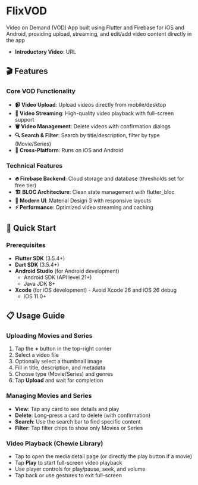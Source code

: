 # FlixVOD

Video on Demand (VOD) App built using Flutter and Firebase for iOS and Android, providing upload, streaming, and edit/add video content directly in the app

- **Introductory Video**: URL

## 🎬 Features

### Core VOD Functionality
- **📹 Video Upload**: Upload videos directly from mobile/desktop
- **🎥 Video Streaming**: High-quality video playback with full-screen support
- **🗑️ Video Management**: Delete videos with confirmation dialogs
- **🔍 Search & Filter**: Search by title/description, filter by type (Movie/Series)
- **📱 Cross-Platform**: Runs on iOS and Android

### Technical Features
- **🔥 Firebase Backend**: Cloud storage and database (thresholds set for free tier)
- **🏗️ BLOC Architecture**: Clean state management with flutter_bloc
- **🎨 Modern UI**: Material Design 3 with responsive layouts
- **⚡ Performance**: Optimized video streaming and caching

## 🚀 Quick Start

### Prerequisites
- **Flutter SDK** (3.5.4+)
- **Dart SDK** (3.5.4+)
- **Android Studio** (for Android development)
  - Android SDK (API level 21+)
  - Java JDK 8+
- **Xcode** (for iOS development) - Avoid Xcode 26 and iOS 26 debug
  - iOS 11.0+

## 📋 Usage Guide

### Uploading Movies and Series
1. Tap the **+** button in the top-right corner
2. Select a video file
3. Optionally select a thumbnail image
4. Fill in title, description, and metadata
5. Choose type (Movie/Series) and genres
6. Tap **Upload** and wait for completion

### Managing Movies and Series
- **View**: Tap any card to see details and play
- **Delete**: Long-press a card to delete (with confirmation)
- **Search**: Use the search bar to find specific content
- **Filter**: Tap filter chips to show only Movies or Series

### Video Playback (Chewie Library)
- Tap to open the media detail page (or directly the play button if a movie)
- Tap **Play** to start full-screen video playback
- Use player controls for play/pause, seek, and volume
- Tap back or use gestures to exit full-screen
